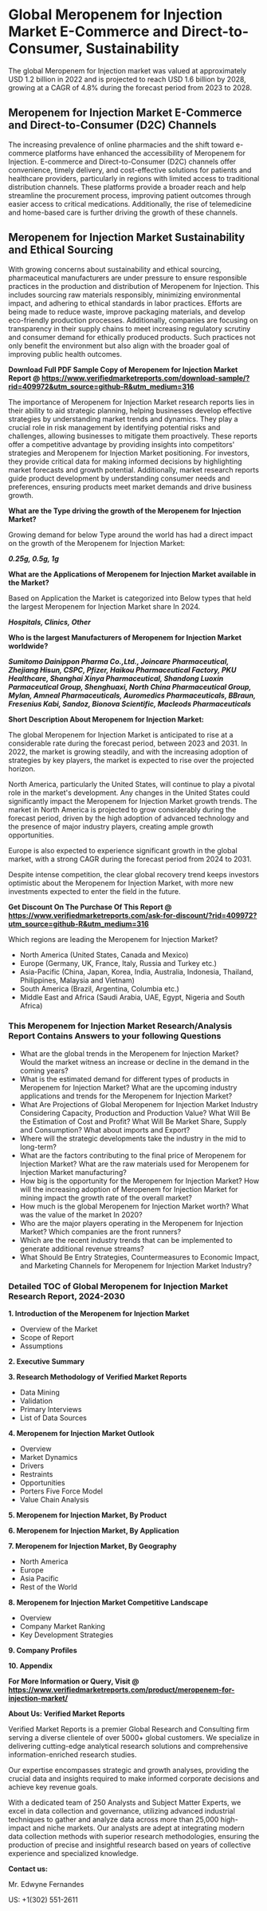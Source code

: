 <h1>Global Meropenem for Injection Market E-Commerce and Direct-to-Consumer, Sustainability</h1><p class=""><p>The global Meropenem for Injection market was valued at approximately USD 1.2 billion in 2022 and is projected to reach USD 1.6 billion by 2028, growing at a CAGR of 4.8% during the forecast period from 2023 to 2028.</p><h2>Meropenem for Injection Market E-Commerce and Direct-to-Consumer (D2C) Channels</h2><p>The increasing prevalence of online pharmacies and the shift toward e-commerce platforms have enhanced the accessibility of Meropenem for Injection. E-commerce and Direct-to-Consumer (D2C) channels offer convenience, timely delivery, and cost-effective solutions for patients and healthcare providers, particularly in regions with limited access to traditional distribution channels. These platforms provide a broader reach and help streamline the procurement process, improving patient outcomes through easier access to critical medications. Additionally, the rise of telemedicine and home-based care is further driving the growth of these channels.</p><h2>Meropenem for Injection Market Sustainability and Ethical Sourcing</h2><p>With growing concerns about sustainability and ethical sourcing, pharmaceutical manufacturers are under pressure to ensure responsible practices in the production and distribution of Meropenem for Injection. This includes sourcing raw materials responsibly, minimizing environmental impact, and adhering to ethical standards in labor practices. Efforts are being made to reduce waste, improve packaging materials, and develop eco-friendly production processes. Additionally, companies are focusing on transparency in their supply chains to meet increasing regulatory scrutiny and consumer demand for ethically produced products. Such practices not only benefit the environment but also align with the broader goal of improving public health outcomes.</p></p><p class=""><strong>Download Full PDF Sample Copy of Meropenem for Injection Market Report @ <a href="https://www.verifiedmarketreports.com/download-sample/?rid=409972&utm_source=github-R&utm_medium=316" target="_blank">https://www.verifiedmarketreports.com/download-sample/?rid=409972&utm_source=github-R&utm_medium=316</a></strong></p><p>The importance of&nbsp;Meropenem for Injection Market research reports lies in their ability to aid strategic planning, helping businesses develop effective strategies by understanding market trends and dynamics. They play a crucial role in risk management by identifying potential risks and challenges, allowing businesses to mitigate them proactively. These reports offer a competitive advantage by providing insights into competitors' strategies and Meropenem for Injection Market positioning. For investors, they provide critical data for making informed decisions by highlighting market forecasts and growth potential. Additionally, market research reports guide product development by understanding consumer needs and preferences, ensuring products meet market demands and drive business growth.</p><p><strong>What are the&nbsp;Type driving the growth of the Meropenem for Injection Market?</strong></p><p id="" class="">Growing demand for below Type around the world has had a direct impact on the growth of the Meropenem for Injection Market:</p><p class=""><em><strong>0.25g, 0.5g, 1g</strong></em></p><p class=""><strong>What are the&nbsp;Applications&nbsp;of Meropenem for Injection Market available in the Market?</strong></p><p id="" class="">Based on Application the Market is categorized into Below types that held the largest Meropenem for Injection Market share In 2024.</p><p class=""><em><strong>Hospitals, Clinics, Other</strong></em></p><p class=""><strong>Who is the largest Manufacturers of Meropenem for Injection Market worldwide?</strong></p><p><em><strong>Sumitomo Dainippon Pharma Co.,Ltd., Joincare Pharmaceutical, Zhejiang Hisun, CSPC, Pfizer, Haikou Pharmaceutical Factory, PKU Healthcare, Shanghai Xinya Pharmaceutical, Shandong Luoxin Parmaceutical Group, Shenghuaxi, North China Pharmaceutical Group, Mylan, Amneal Pharmaceuticals, Auromedics Pharmaceuticals, BBraun, Fresenius Kabi, Sandoz, Bionova Scientific, Macleods Pharmaceuticals</strong></em></p><p id="" class=""><strong>Short Description About Meropenem for Injection Market:</strong></p><p>The global Meropenem for Injection Market is anticipated to rise at a considerable rate during the forecast period, between 2023 and 2031. In 2022, the market is growing steadily, and with the increasing adoption of strategies by key players, the market is expected to rise over the projected horizon.</p><p>North America, particularly the United States, will continue to play a pivotal role in the market's development. Any changes in the United States could significantly impact the Meropenem for Injection Market growth trends. The market in North America is projected to grow considerably during the forecast period, driven by the high adoption of advanced technology and the presence of major industry players, creating ample growth opportunities.</p><p>Europe is also expected to experience significant growth in the global market, with a strong CAGR during the forecast period from 2024 to 2031.</p><p>Despite intense competition, the clear global recovery trend keeps investors optimistic about the Meropenem for Injection Market, with more new investments expected to enter the field in the future.</p><p id="" class=""><strong>Get Discount On The Purchase Of This Report @ <a href="https://www.verifiedmarketreports.com/ask-for-discount/?rid=409972?utm_source=github-R&utm_medium=316" target="_blank">https://www.verifiedmarketreports.com/ask-for-discount/?rid=409972?utm_source=github-R&utm_medium=316</a></strong></p><p class="">Which regions are leading the Meropenem for Injection Market?</p><ul><li>North America (United States, Canada and Mexico)</li><li>Europe (Germany, UK, France, Italy, Russia and Turkey etc.)</li><li>Asia-Pacific (China, Japan, Korea, India, Australia, Indonesia, Thailand, Philippines, Malaysia and Vietnam)</li><li>South America (Brazil, Argentina, Columbia etc.)</li><li>Middle East and Africa (Saudi Arabia, UAE, Egypt, Nigeria and South Africa)</li></ul><h3 id="" class="">This Meropenem for Injection Market Research/Analysis Report Contains Answers to your following Questions</h3><ul><li>What are the global trends in the Meropenem for Injection Market? Would the market witness an increase or decline in the demand in the coming years?</li><li>What is the estimated demand for different types of products in Meropenem for Injection Market? What are the upcoming industry applications and trends for the Meropenem for Injection Market?</li><li>What Are Projections of Global Meropenem for Injection Market Industry Considering Capacity, Production and Production Value? What Will Be the Estimation of Cost and Profit? What Will Be Market Share, Supply and Consumption? What about imports and Export?</li><li>Where will the strategic developments take the industry in the mid to long-term?</li><li>What are the factors contributing to the final price of Meropenem for Injection Market? What are the raw materials used for Meropenem for Injection Market manufacturing?</li><li>How big is the opportunity for the Meropenem for Injection Market? How will the increasing adoption of Meropenem for Injection Market for mining impact the growth rate of the overall market?</li><li>How much is the global Meropenem for Injection Market worth? What was the value of the market In 2020?</li><li>Who are the major players operating in the Meropenem for Injection Market? Which companies are the front runners?</li><li>Which are the recent industry trends that can be implemented to generate additional revenue streams?</li><li>What Should Be Entry Strategies, Countermeasures to Economic Impact, and Marketing Channels for Meropenem for Injection Market Industry?</li></ul><h3 id="" class="">Detailed TOC of Global Meropenem for Injection Market Research Report, 2024-2030</h3><p id="" class=""><strong>1. Introduction of the Meropenem for Injection Market</strong></p><ul><li>Overview of the Market</li><li>Scope of Report</li><li>Assumptions</li></ul><p id="" class=""><strong>2. Executive Summary</strong></p><p id="" class=""><strong>3. Research Methodology of Verified Market Reports</strong></p><ul><li>Data Mining</li><li>Validation</li><li>Primary Interviews</li><li>List of Data Sources</li></ul><p id="" class=""><strong>4. Meropenem for Injection Market Outlook</strong></p><ul><li>Overview</li><li>Market Dynamics</li><li>Drivers</li><li>Restraints</li><li>Opportunities</li><li>Porters Five Force Model</li><li>Value Chain Analysis</li></ul><p id="" class=""><strong>5. Meropenem for Injection Market, By Product</strong></p><p id="" class=""><strong>6. Meropenem for Injection Market, By Application</strong></p><p id="" class=""><strong>7. Meropenem for Injection Market, By Geography</strong></p><ul><li>North America</li><li>Europe</li><li>Asia Pacific</li><li>Rest of the World</li></ul><p id="" class=""><strong>8. Meropenem for Injection Market Competitive Landscape</strong></p><ul><li>Overview</li><li>Company Market Ranking</li><li>Key Development Strategies</li></ul><p id="" class=""><strong>9. Company Profiles</strong></p><p id="" class=""><strong>10. Appendix</strong></p><p id="" class=""><strong>For More Information or Query, Visit @ <a href="https://www.verifiedmarketreports.com/product/meropenem-for-injection-market/" target="_blank">https://www.verifiedmarketreports.com/product/meropenem-for-injection-market/</a></strong></p><p id="" class=""><strong>About Us: Verified Market Reports</strong></p><p id="" class="">Verified Market Reports is a premier Global Research and Consulting firm serving a diverse clientele of over 5000+ global customers. We specialize in delivering cutting-edge analytical research solutions and comprehensive information-enriched research studies.</p><p id="" class="">Our expertise encompasses strategic and growth analyses, providing the crucial data and insights required to make informed corporate decisions and achieve key revenue goals.</p><p id="" class="">With a dedicated team of 250 Analysts and Subject Matter Experts, we excel in data collection and governance, utilizing advanced industrial techniques to gather and analyze data across more than 25,000 high-impact and niche markets. Our analysts are adept at integrating modern data collection methods with superior research methodologies, ensuring the production of precise and insightful research based on years of collective experience and specialized knowledge.</p><p id="" class=""><strong>Contact us:</strong></p><p id="" class="">Mr. Edwyne Fernandes</p><p id="" class="">US: +1(302) 551-2611</p>